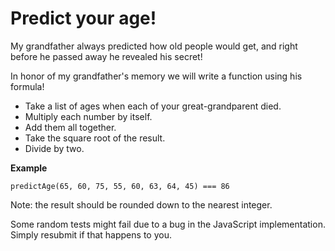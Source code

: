 # Predict your age!

My grandfather always predicted how old people would get, and right before he passed away he revealed his secret!

In honor of my grandfather's memory we will write a function using his formula!

- Take a list of ages when each of your great-grandparent died.
- Multiply each number by itself.
- Add them all together.
- Take the square root of the result.
- Divide by two.

**Example**

```
predictAge(65, 60, 75, 55, 60, 63, 64, 45) === 86
```

Note: the result should be rounded down to the nearest integer.

Some random tests might fail due to a bug in the JavaScript implementation. Simply resubmit if that happens to you.
